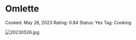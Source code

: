 # Omlette

Cooked: May 26, 2023
Rating: 0.84
Status: Yes
Tag: Cooking

![20230526.jpg](20230526.jpg)